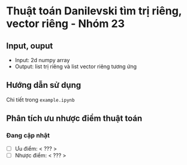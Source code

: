 # Thuật toán Danilevski tìm trị riêng, vector riêng - Nhóm 23

## Input, ouput
* Input: 2d numpy array
* Output: list trị riêng và list vector riêng tương ứng

## Hướng dẫn sử dụng

Chi tiết trong `example.ipynb` 

## Phân tích ưu nhược điểm thuật toán
### Đang cập nhật

* [ ] Ưu điểm: < ??? >
* [ ] Nhược điểm: < ??? >
